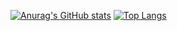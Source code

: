 
[![Anurag's GitHub stats](https://github-readme-stats.vercel.app/api?username=karlopenguini&theme=gruvbox)](https://github.com/anuraghazra/github-readme-stats)
[![Top Langs](https://github-readme-stats.vercel.app/api/top-langs/?username=karlopenguini&layout=compact&theme=gruvbox)](https://github.com/anuraghazra/github-readme-stats)
